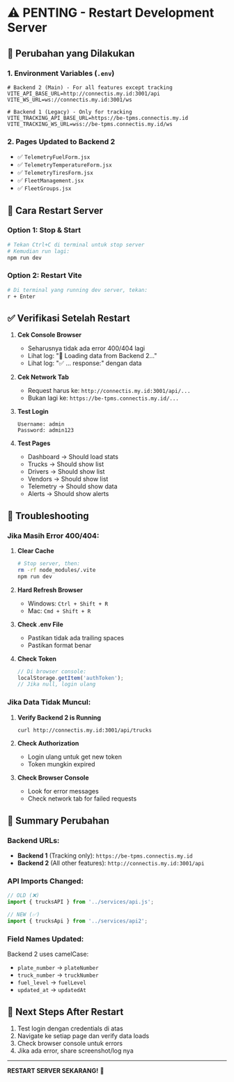 # ⚠️ PENTING - Restart Development Server

## 🔧 Perubahan yang Dilakukan

### 1. Environment Variables (`.env`)

```properties
# Backend 2 (Main) - For all features except tracking
VITE_API_BASE_URL=http://connectis.my.id:3001/api
VITE_WS_URL=ws://connectis.my.id:3001/ws

# Backend 1 (Legacy) - Only for tracking
VITE_TRACKING_API_BASE_URL=https://be-tpms.connectis.my.id
VITE_TRACKING_WS_URL=wss://be-tpms.connectis.my.id/ws
```

### 2. Pages Updated to Backend 2

- ✅ `TelemetryFuelForm.jsx`
- ✅ `TelemetryTemperatureForm.jsx`
- ✅ `TelemetryTiresForm.jsx`
- ✅ `FleetManagement.jsx`
- ✅ `FleetGroups.jsx`

## 🚀 Cara Restart Server

### Option 1: Stop & Start

```bash
# Tekan Ctrl+C di terminal untuk stop server
# Kemudian run lagi:
npm run dev
```

### Option 2: Restart Vite

```bash
# Di terminal yang running dev server, tekan:
r + Enter
```

## ✅ Verifikasi Setelah Restart

1. **Cek Console Browser**
   - Seharusnya tidak ada error 400/404 lagi
   - Lihat log: "📡 Loading data from Backend 2..."
   - Lihat log: "✅ ... response:" dengan data

2. **Cek Network Tab**
   - Request harus ke: `http://connectis.my.id:3001/api/...`
   - Bukan lagi ke: `https://be-tpms.connectis.my.id/...`

3. **Test Login**

   ```
   Username: admin
   Password: admin123
   ```

4. **Test Pages**
   - Dashboard → Should load stats
   - Trucks → Should show list
   - Drivers → Should show list
   - Vendors → Should show list
   - Telemetry → Should show data
   - Alerts → Should show alerts

## 🐛 Troubleshooting

### Jika Masih Error 400/404:

1. **Clear Cache**

   ```bash
   # Stop server, then:
   rm -rf node_modules/.vite
   npm run dev
   ```

2. **Hard Refresh Browser**
   - Windows: `Ctrl + Shift + R`
   - Mac: `Cmd + Shift + R`

3. **Check .env File**
   - Pastikan tidak ada trailing spaces
   - Pastikan format benar

4. **Check Token**
   ```javascript
   // Di browser console:
   localStorage.getItem('authToken');
   // Jika null, login ulang
   ```

### Jika Data Tidak Muncul:

1. **Verify Backend 2 is Running**

   ```bash
   curl http://connectis.my.id:3001/api/trucks
   ```

2. **Check Authorization**
   - Login ulang untuk get new token
   - Token mungkin expired

3. **Check Browser Console**
   - Look for error messages
   - Check network tab for failed requests

## 📝 Summary Perubahan

### Backend URLs:

- **Backend 1** (Tracking only): `https://be-tpms.connectis.my.id`
- **Backend 2** (All other features): `http://connectis.my.id:3001/api`

### API Imports Changed:

```javascript
// OLD (❌)
import { trucksAPI } from '../services/api.js';

// NEW (✅)
import { trucksApi } from '../services/api2';
```

### Field Names Updated:

Backend 2 uses camelCase:

- `plate_number` → `plateNumber`
- `truck_number` → `truckNumber`
- `fuel_level` → `fuelLevel`
- `updated_at` → `updatedAt`

## 🎯 Next Steps After Restart

1. Test login dengan credentials di atas
2. Navigate ke setiap page dan verify data loads
3. Check browser console untuk errors
4. Jika ada error, share screenshot/log nya

---

**RESTART SERVER SEKARANG!** 🔄
